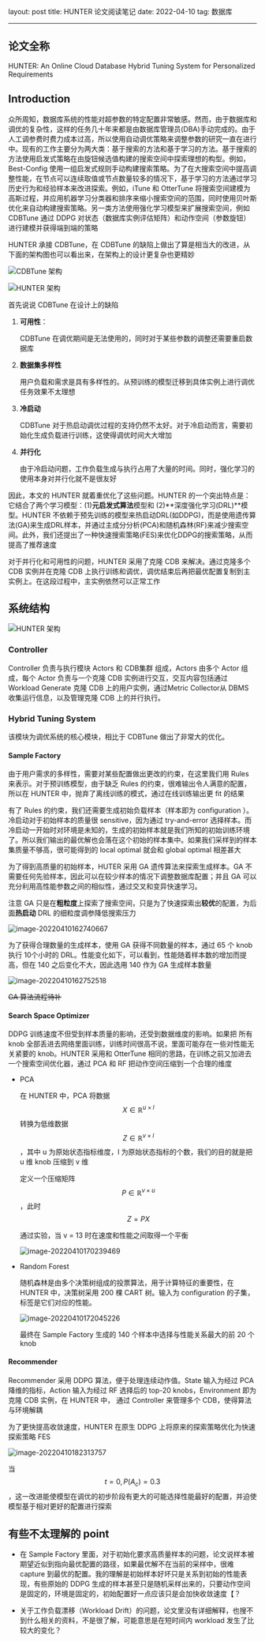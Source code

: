 layout: post
title: HUNTER 论文阅读笔记
date: 2022-04-10
tag: 数据库

---

## 论文全称

HUNTER: An Online Cloud Database Hybrid Tuning System for Personalized Requirements

## Introduction

众所周知，数据库系统的性能对超参数的特定配置非常敏感。然而，由于数据库和调优的复杂性，这样的任务几十年来都是由数据库管理员(DBA)手动完成的。由于人工调参费时费力成本过高，所以使用自动调优策略来调整参数的研究一直在进行中。现有的工作主要分为两大类：基于搜索的方法和基于学习的方法。基于搜索的方法使用启发式策略在由旋钮候选值构建的搜索空间中探索理想的构型。例如，Best-Config 使用一组启发式规则手动构建搜索策略。为了在大搜索空间中提高调整性能，在节点可以连续取值或节点数量较多的情况下，基于学习的方法通过学习历史行为和经验样本来改进探索。例如，iTune 和 OtterTune 将搜索空间建模为高斯过程，并应用机器学习分类器和排序来缩小搜索空间的范围，同时使用贝叶斯优化来自动构建搜索策略。另一类方法使用强化学习模型来扩展搜索空间，例如 CDBTune 通过 DDPG 对状态（数据库实例评估矩阵）和动作空间（参数旋钮）进行建模并获得端到端的策略

HUNTER 承接 CDBTune，在 CDBTune 的缺陷上做出了算是相当大的改进，从下面的架构图也可以看出来，在架构上的设计更复杂也更精妙

![CDBTune 架构](https://picgo-1306905554.cos.ap-shanghai.myqcloud.com/image-20220405000631541.png)

![HUNTER 架构](https://picgo-1306905554.cos.ap-shanghai.myqcloud.com/image-20220405000425124.png)



首先说说 CDBTune 在设计上的缺陷

1. **可用性**：

    CDBTune 在调优期间是无法使用的，同时对于某些参数的调整还需要重启数据库

2. **数据集多样性**

    用户负载和需求是具有多样性的。从预训练的模型迁移到具体实例上进行调优任务效果不太理想

3. **冷启动**

    CDBTune 对于热启动调优过程的支持仍然不太好。对于冷启动而言，需要初始化生成负载进行训练，这使得调优时间大大增加

4. **并行化**

    由于冷启动问题，工作负载生成与执行占用了大量的时间。同时，强化学习的使用本身对并行化就不是很友好



因此，本文的 HUNTER 就着重优化了这些问题。HUNTER 的一个突出特点是：它结合了两个学习模型：(1)**元启发式算法**模型和 (2)**深度强化学习(DRL)**模型。HUNTER 不依赖于预先训练的模型来热启动DRL(如DDPG)，而是使用遗传算法(GA)来生成DRL样本，并通过主成分分析(PCA)和随机森林(RF)来减少搜索空间。此外，我们还提出了一种快速搜索策略(FES)来优化DDPG的搜索策略，从而提高了推荐速度

对于并行化和可用性的问题，HUNTER 采用了克隆 CDB 来解决。通过克隆多个 CDB 实例并在克隆 CDB 上执行训练和调优，调优结束后再把最优配置复制到主实例上。在这段过程中，主实例依然可以正常工作



## 系统结构

![HUNTER 架构](https://picgo-1306905554.cos.ap-shanghai.myqcloud.com/image-20220405000425124.png)

### Controller 

Controller 负责与执行模块 Actors 和 CDB集群 组成，Actors 由多个 Actor 组成，每个 Actor 负责与一个克隆 CDB 实例进行交互，交互内容包括通过 Workload Generate 克隆 CDB 上的用户实例，通过Metric Collector从 DBMS 收集运行信息，以及管理克隆 CDB 上的并行执行。



### Hybrid Tuning System

该模块为调优系统的核心模块，相比于 CDBTune 做出了非常大的优化。

#### Sample Factory

由于用户需求的多样性，需要对某些配置做出更改的约束，在这里我们用 Rules 来表示。对于预训练模型，由于缺乏 Rules 的约束，很难输出令人满意的配置，所以在 HUNTER 中，抛弃了离线训练的模式，通过在线训练输出更 fit 的结果

有了 Rules 的约束，我们还需要生成初始负载样本（样本即为 configuration ）。冷启动对于初始样本的质量很 sensitive，因为通过 try-and-error 选择样本。而冷启动一开始时对环境是未知的，生成的初始样本就是我们所知的初始训练环境了。所以我们输出的最优解也会落在这个初始的样本集中。如果我们采样到的样本集质量不够高，很可能得到的 local optimal 就会和 global optimal 相差甚大

为了得到高质量的初始样本，HUTER 采用 GA 遗传算法来探索生成样本。GA 不需要任何先验样本，因此可以在较少样本的情况下调整数据库配置；并且 GA 可以充分利用高性能参数之间的相似性，通过交叉和变异快速学习。

注意 GA 只是在**粗粒度**上探索了搜索空间，只是为了快速探索出**较优**的配置，为后面**热启动** DRL 的细粒度调参降低搜索压力

![image-20220410162740667](https://picgo-1306905554.cos.ap-shanghai.myqcloud.com/image-20220410162740667.png)

为了获得合理数量的生成样本，使用 GA 获得不同数量的样本，通过 65 个 knob 执行 10个小时的 DRL。性能变化如下，可以看到，性能随着样本数的增加而提高，但在 140 之后变化不大，因此选用 140 作为 GA 生成样本数量

![image-20220410162752518](https://picgo-1306905554.cos.ap-shanghai.myqcloud.com/image-20220410162752518.png)



~~GA 算法流程待补~~



#### Search Space Optimizer 

DDPG 训练速度不但受到样本质量的影响，还受到数据维度的影响。如果把 所有 knob 全部丢进去网络里面训练，训练时间很高不说，里面可能存在一些对性能无关紧要的 knob。HUNTER 采用和 OtterTune 相同的思路，在训练之前又加进去一个搜索空间优化器，通过 PCA 和 RF 把动作空间压缩到一个合理的维度

* PCA

    在 HUNTER 中，PCA 将数据$$X \in \mathbb{R}^{u\times l} $$ 转换为低维数据 $$Z \in\mathbb{R}^{v\times l}$$，其中 u 为原始状态指标维度，l 为原始状态指标的个数，我们的目的就是把 u 维 knob 压缩到 v 维

    定义一个压缩矩阵 $$P \in \mathbb{R}^{v\times u}$$，此时 $$Z = PX$$

    通过实验，当 v = 13 时在速度和性能之间取得一个平衡

    ![image-20220410170239469](https://picgo-1306905554.cos.ap-shanghai.myqcloud.com/image-20220410170239469.png)

* Random Forest

    随机森林是由多个决策树组成的投票算法，用于计算特征的重要性，在 HUNTER 中，决策树采用 200 棵 CART 树。输入为 configuration 的子集，标签是它们对应的性能。

    ![image-20220410172045226](https://picgo-1306905554.cos.ap-shanghai.myqcloud.com/image-20220410172045226.png)

    最终在 Sample Factory 生成的 140 个样本中选择与性能关系最大的前 20 个 knob



#### Recommender

Recommender 采用 DDPG 算法，便于处理连续动作值。State 输入为经过 PCA 降维的指标，Action 输入为经过 RF 选择后的 top-20 knobs，Environment 即为克隆 CDB 实例，在 HUNTER 中， 通过 Controller 来管理多个 CDB，使得算法与环境解耦

为了更快提高收敛速度，HUNTER 在原生 DDPG 上将原来的探索策略优化为快速探索策略 FES

![image-20220410182313757](https://picgo-1306905554.cos.ap-shanghai.myqcloud.com/image-20220410182313757.png)

当 $$t = 0, P(A_c)=0.3$$，这一改进能使模型在调优的初步阶段有更大的可能选择性能最好的配置，并迫使模型基于相对更好的配置进行探索





## 有些不太理解的 point

* 在 Sample Factory 里面，对于初始化要求高质量样本的问题，论文说样本被期望近似到指向最优配置的路径，如果最优解不在当前的采样中，很难 capture 到最优的配置。我的理解是初始样本好坏只是关系到初始的性能表现，有些原始的 DDPG 生成的样本甚至只是随机采样出来的，只要动作空间是固定的，环境是固定的，初始配置好一点应该只是会加快收敛速度【？

* 关于工作负载漂移（Workload Drift）的问题，论文里没有详细解释，也搜不到什么相关的资料，不是很了解，可能意思是在短时间内 workload 发生了比较大的变化？

